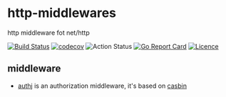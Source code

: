 # http-middlewares

http middleware fot net/http

[![Build Status](https://travis-ci.org/thinkgos/http-middlewares.svg)](https://travis-ci.org/thinkgos/http-middlewares)
[![codecov](https://codecov.io/gh/thinkgos/http-middlewares/branch/master/graph/badge.svg)](https://codecov.io/gh/thinkgos/http-middlewares)
![Action Status](https://github.com/thinkgos/http-middlewares/workflows/Go/badge.svg)
[![Go Report Card](https://goreportcard.com/badge/github.com/thinkgos/http-middlewares)](https://goreportcard.com/report/github.com/thinkgos/http-middlewares)
[![Licence](https://img.shields.io/github/license/thinkgos/http-middlewares)](https://raw.githubusercontent.com/thinkgos/http-middlewares/master/LICENSE)

## middleware

- [authj](authj) is an authorization middleware, it's based on
[casbin](https://github.com/casbin/casbin)